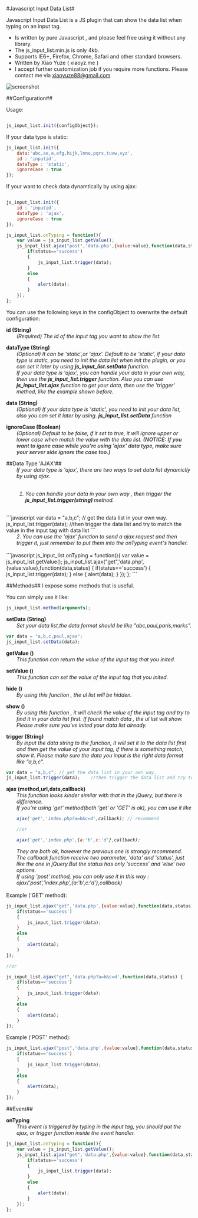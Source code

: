 #Javascript Input Data List#

Javascript Input Data List is a JS plugin that can show the data list when typing on an input tag.

* Is written by pure Javascript , and please feel free using it without any library.
* The js_input_list.min.js is only 4kb.
* Supports IE6+, Firefox, Chrome, Safari and other standard browsers.
* Written by Xiao Yuze ( xiaoyz.me )
* I accept further customization job if you require more functions. Please contact me via xiaoyuze88@gmail.com

![screenshot](https://raw.github.com/xiaoyuze88/js_input_list/master/preview.png)

##Configuration##

Usage: 

```javascript

js_input_list.init({configObject});

```

If your data type is static:
```javascript
js_input_list.init({
	data:'abc,ae,a,efg,hijk,lmno,pqrs,tuvw,xyz', 
	id : 'inputid',  							
	dataType : 'static',	
	ignoreCase : true					 
});
```

If your want to check data dynamtically by using ajax:
```javascript

js_input_list.init({
	id : 'inputid',
	dataType : 'ajax',
	ignoreCase : true
});

js_input_list.onTyping = function(){
	var value = js_input_list.getValue();
	js_input_list.ajax("post",'data.php',{value:value},function(data,status) {
		if(status=='success')
		{
			js_input_list.trigger(data);	
		}
		else
		{
			alert(data);
		}
	});
};
```

You can use the following keys in the configObject to overwrite the default configuration:

<b>id (String)</b>
<i style="display:block; margin-left:2em;">(Required) The id of the input tag you want to show the list.</i>

<b>dataType (String)</b>
<i style="display:block; margin-left:2em;">(Optional) It can be 'static',or 'ajax'. Default to be 'static', if your data type is static, you need to init the data list when init the plugin, or you can set it later by using <b>js_input_list.setData</b> function.  </i>
<i style="display:block; margin-left:2em;">If your data type is 'ajax', you can handle your data in your own way, then use the  <b>js_input_list.trigger</b> function. Also you can use <b>js_input_list.ajax</b> function to get your data, then use the 'trigger' method, like the example shown before.</i>

<b>data (String)</b>
<i style="display:block; margin-left:2em;">(Optional) If your data type is 'static', you need to init your data list, also you can set it later by using. <b>js_input_list.setData</b> function</i>

<b>ignoreCase (Boolean)</b>
<i style="display:block; margin-left:2em;">(Optional) Default to be false, if it set to true, it will ignore upper or lower case when match the value with the data list. <b style="font-size:14px;opacity:0.8">(NOTICE: If you want to igone case while you're using 'ajax' data type, make sure your server side ignore the case too.)</b></i>

##Data Type 'AJAX'##
<i style="display:block; margin-left:2em;">If your data type is 'ajax', there are two ways to set data list dynamiclly by using ajax.
</i>
<br/>
<i style="display:block; margin-left:2em;">
1. You can handle your data in your own way , then trigger the <b>js_input_list.trigger(string) </b>method.
</i>
<br/>
```javascript
var data = "a,b,c"; // get the data list in your own way.
js_input_list.trigger(data);	//then trigger the data list and try to match the value in the input tag with data list
```

<i style="display:block; margin-left:2em;">
2. You can use the 'ajax' function to send a ajax request and then trigger it, just remember to put them into the onTyping event's handler.
</i>
<br/>
```javascript
js_input_list.onTyping = function(){
	var value = js_input_list.getValue();
	js_input_list.ajax("get",'data.php',{value:value},function(data,status) {
		if(status=='success')
		{
			js_input_list.trigger(data);	
		}
		else
		{
			alert(data);
		}
	});
};
```




##Methods##
I expose some methods that is useful.

You can simply use it like:
```javascript
js_input_list.method(arguments);
```

<b>setData (String)</b>
<i style="display:block; margin-left:2em;">Set your data list,the data format should be like "abc,paul,paris,marks".</i>

```javascript
var data = "a,b,c,paul,ajax";
js_input_list.setData(data);
```

<b>getValue ()</b>
<i style="display:block; margin-left:2em;">This function can return the value of the input tag that you inited.</i>

<b>setValue ()</b>
<i style="display:block; margin-left:2em;">This function can set the value of the input tag that you inited.</i>

<b>hide ()</b>
<i style="display:block; margin-left:2em;">By using this function , the ul list will be hidden.</i>

<b>show ()</b>
<i style="display:block; margin-left:2em;">By using this function , it will check the value of the input tag and try to find it in your data list first. If found match data , the ul list will show. Please make sure you've inited your data list already.</i>

<b>trigger (String)</b>
<i style="display:block; margin-left:2em;">By input the data string to the function, it will set it to the data list first and then get the value of your input tag, if there is something match, show it. Please make sure the data you input is the right data format like "a,b,c".</i>

```javascript
var data = "a,b,c"; // get the data list in your own way.
js_input_list.trigger(data);	//then trigger the data list and try to match the value in the input tag with data list
```

<b>ajax (method,url,data,callback)</b>
<br/>
<i style="display:block; margin-left:2em;">This function looks kinder similar with that in the jQuery, but there is difference.<br/> If you're using 'get' method(both 'get' or 'GET' is ok), you can use it like 
```javascript
ajax('get','index.php?a=b&c=d',callback); // recommend

//or

ajax('get','index.php',{a:'b',c:'d'},callback);
```
 They are both ok, however the previous one is strongly recommend.<br/>  The callback function receive two parameter, 'data' and 'status', just like the one in jQuery.But the status has only 'success' and 'else' two options.<br/>  If using 'post' method, you can only use it in this way : ajax('post','index.php',{a:'b',c:'d'},callback)</i>
<br/> 
Example ('GET' method):
```javascript
js_input_list.ajax("get",'data.php',{value:value},function(data,status) { // recommend
	if(status=='success')
	{
		js_input_list.trigger(data);	
	}
	else
	{
		alert(data);
	}
});

//or

js_input_list.ajax("get",'data.php?a=b&c=d',function(data,status) {
	if(status=='success')
	{
		js_input_list.trigger(data);	
	}
	else
	{
		alert(data);
	}
});

```

Example ('POST' method):
```javascript
js_input_list.ajax("post",'data.php',{value:value},function(data,status) {
	if(status=='success')
	{
		js_input_list.trigger(data);	
	}
	else
	{
		alert(data);
	}
});
```

##Event##

<b id="onTyping">onTyping </b>
<i style="display:block; margin-left:2em;">This event is triggered by typing in the input tag, you should put the ajax, or trigger function inside the event handler.</i>
```javascript
js_input_list.onTyping = function(){
	var value = js_input_list.getValue();
	js_input_list.ajax("get",'data.php',{value:value},function(data,status) {
		if(status=='success')
		{
			js_input_list.trigger(data);	
		}
		else
		{
			alert(data);
		}
	});
};
```